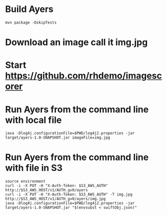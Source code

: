 # Build Ayers

```mvn package -DskipTests```


# Download an image call it img.jpg


# Start https://github.com/rhdemo/imagescorer


# Run Ayers from the command line with local file

```java -Dlog4j.configurationFile=$PWD/log4j2.properties -jar target/ayers-1.0-SNAPSHOT.jar imageFile=img.jpg```


# Run Ayers from the command line with file in S3

```
source environment
curl -i -X PUT -H "X-Auth-Token: $S3_AWS_AUTH" http://$S3_AWS_HOST/v1/AUTH_gv0/ayers
curl -i -X PUT -H "X-Auth-Token: $S3_AWS_AUTH" -T img.jpg http://$S3_AWS_HOST/v1/AUTH_gv0/ayers/img.jpg
java -Dlog4j.configurationFile=$PWD/log4j2.properties -jar target/ayers-1.0-SNAPSHOT.jar "$(envsubst < swiftObj.json)"

```
